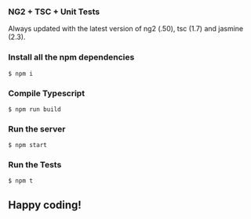 ### NG2 + TSC + Unit Tests

Always updated with the latest version of  ng2 (.50), tsc (1.7) and jasmine (2.3).

### Install all the npm dependencies

```shell
$ npm i
```

### Compile Typescript

```shell
$ npm run build
```

### Run the server

```shell
$ npm start
```

### Run the Tests

```shell
$ npm t
```

## Happy coding!

